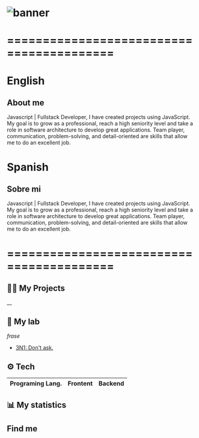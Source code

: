 # ![banner](https://i.pinimg.com/originals/86/f6/c9/86f6c984946298238d80f7771cf7445d.png)

# =========================================

# English

## About me

Javascript | Fullstack Developer, I have created projects using JavaScript. My goal is to grow as a professional, reach a high seniority level and take a role in software architecture to develop great applications. Team player, communication, problem-solving, and detail-oriented are skills that allow me to do an excellent job.

# Spanish

## Sobre mi

Javascript | Fullstack Developer, I have created projects using JavaScript. My goal is to grow as a professional, reach a high seniority level and take a role in software architecture to develop great applications. Team player, communication, problem-solving, and detail-oriented are skills that allow me to do an excellent job.

# =========================================

## 🧑‍💻 My Projects
__

## 🧪 My lab
_frase_

- [3N1: Don't ask.](https://github.com/IonCna/3N1)

## ⚙️ Tech
Programing Lang. | Frontent | Backend |
|---|---|---|

## 📊 My statistics

## Find me

<!--- Me gusta el pan --->
